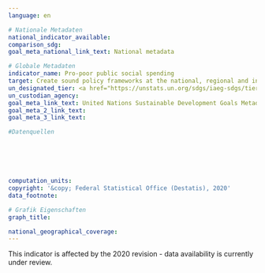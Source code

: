 ```yaml
---
language: en

# Nationale Metadaten
national_indicator_available: 
comparison_sdg: 
goal_meta_national_link_text: National metadata

# Globale Metadaten
indicator_name: Pro-poor public social spending
target: Create sound policy frameworks at the national, regional and international levels, based on pro-poor and gender-sensitive development strategies, to support accelerated investment in poverty eradication actions
un_designated_tier: <a href="https://unstats.un.org/sdgs/iaeg-sdgs/tier-classification/" title="Click here for more information on the UN tier classification.">Tier III</a>
un_custodian_agency: 
goal_meta_link_text: United Nations Sustainable Development Goals Metadata
goal_meta_2_link_text: 
goal_meta_3_link_text: 

#Datenquellen






computation_units: 
copyright: '&copy; Federal Statistical Office (Destatis), 2020'
data_footnote: 

# Grafik Eigenschaften
graph_title: 

national_geographical_coverage: 
---
```


<span style="text-align: center"><i class="fa fa-exclamation-triangle" aria-hidden="true"></i> This indicator is affected by the 2020 revision - data availability is currently under review. <i class="fa fa-exclamation-triangle" aria-hidden="true"></i></span>